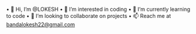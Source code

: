 •	👋 Hi, I’m @LOKESH
•	👀 I’m interested in coding
•	🌱 I’m currently learning to code
•	💞️ I’m looking to collaborate on projects
•	📫 Reach me at bandalokesh22@gmail.com
